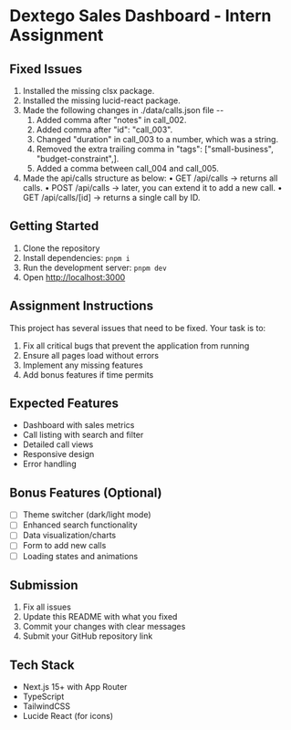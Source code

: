 # Dextego Sales Dashboard - Intern Assignment

## Fixed Issues

1. Installed the missing clsx package.
2. Installed the missing lucid-react package.
3. Made the following changes in ./data/calls.json file --
    1.	Added comma after "notes" in call_002.
	2.	Added comma after "id": "call_003".
	3.	Changed "duration" in call_003 to a number, which was a string.
	4.	Removed the extra trailing comma in "tags": ["small-business", "budget-constraint",].
	5.	Added a comma between call_004 and call_005.
4. Made the api/calls structure as below:
	•	GET /api/calls → returns all calls.
	•	POST /api/calls → later, you can extend it to add a new call.
	•	GET /api/calls/[id] → returns a single call by ID.

## Getting Started

1. Clone the repository
2. Install dependencies: `pnpm i`
3. Run the development server: `pnpm dev`
4. Open [http://localhost:3000](http://localhost:3000)

## Assignment Instructions

This project has several issues that need to be fixed. Your task is to:

1. Fix all critical bugs that prevent the application from running
2. Ensure all pages load without errors
3. Implement any missing features
4. Add bonus features if time permits

## Expected Features

- Dashboard with sales metrics
- Call listing with search and filter
- Detailed call views
- Responsive design
- Error handling

## Bonus Features (Optional)

- [ ] Theme switcher (dark/light mode)
- [ ] Enhanced search functionality
- [ ] Data visualization/charts
- [ ] Form to add new calls
- [ ] Loading states and animations

## Submission

1. Fix all issues
2. Update this README with what you fixed
3. Commit your changes with clear messages
4. Submit your GitHub repository link

## Tech Stack

- Next.js 15+ with App Router
- TypeScript
- TailwindCSS
- Lucide React (for icons)
